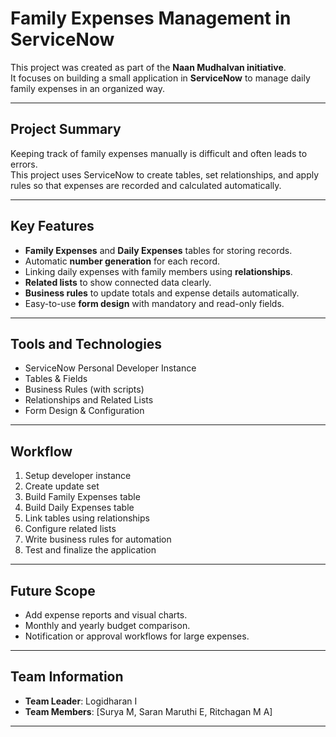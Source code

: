 # Family Expenses Management in ServiceNow

This project was created as part of the **Naan Mudhalvan initiative**.  
It focuses on building a small application in **ServiceNow** to manage daily family expenses in an organized way.  

---

##  Project Summary
Keeping track of family expenses manually is difficult and often leads to errors.  
This project uses ServiceNow to create tables, set relationships, and apply rules so that expenses are recorded and calculated automatically.  

---

## Key Features
- **Family Expenses** and **Daily Expenses** tables for storing records.  
- Automatic **number generation** for each record.  
- Linking daily expenses with family members using **relationships**.  
- **Related lists** to show connected data clearly.  
- **Business rules** to update totals and expense details automatically.  
- Easy-to-use **form design** with mandatory and read-only fields.  

---

## Tools and Technologies
- ServiceNow Personal Developer Instance  
- Tables & Fields  
- Business Rules (with scripts)  
- Relationships and Related Lists  
- Form Design & Configuration  

---

## Workflow
1. Setup developer instance  
2. Create update set  
3. Build Family Expenses table  
4. Build Daily Expenses table  
5. Link tables using relationships  
6. Configure related lists  
7. Write business rules for automation  
8. Test and finalize the application  

---

## Future Scope
- Add expense reports and visual charts.  
- Monthly and yearly budget comparison.  
- Notification or approval workflows for large expenses.  

---

## Team Information
- **Team Leader**: Logidharan I 
- **Team Members**: [Surya M, Saran Maruthi E, Ritchagan M A]

---
